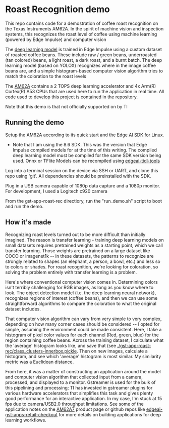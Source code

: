 # Roast Recognition demo

This repo contains code for a demostration of coffee roast recognition on the Texas Instruments AM62A. In the spirit of machine vision and inspection systems, this recognizes the roast level of coffee using machine learning (powered by Edge Impulse) and computer vision

The [deep learning model](./bean-recognition-v1) is trained in Edge Impulse using a custom dataset of roasted coffee beans. These include raw / green beans, underroasted (tan colored) beans, a light roast, a dark roast, and a burnt batch. The deep learning model (based on YOLOX) recognizes where in the image coffee beans are, and a simple histogram-based computer vision algorithm tries to match the coloration to the roast levels

The [AM62A](https://www.ti.com/tool/SK-AM62-LP) contains a 2 TOPS deep learning accelerator and 4x Arm(R) Cortex(R) A53 CPUs that are used here to run the application in real time. All code used to develop this project is contained in the repository.

Note that this demo is that not officially supported on by TI

## Running the demo

Setup the AM62A according to its [quick start](https://dev.ti.com/tirex/content/tirex-product-tree/am62ax-devtools/docs/am62ax_skevm_quick_start_guide.html) and the [Edge AI SDK for Linux](https://www.ti.com/tool/download/PROCESSOR-SDK-LINUX-AM62A/08.06.00.45).
* Note that I am using the 8.6 SDK. This was the version that Edge Impulse compiled models for at the time of this writing. The compiled deep learning model must be compiled for the same SDK version being used. Onnx or TFlite Models can be recompiled using [edgeai-tidl-tools](https://github.com/TexasInstruments/edgeai-tidl-tools)

Log into a terminal session on the device via SSH or UART, and clone this repo using 'git'. All dependencies should be preinstalled with the SDK.

Plug in a USB camera capable of 1080p data capture and a 1080p monitor. For development, I used a Logitech c920 camera

From the gst-app-roast-rec directiory, run the "run_demo.sh" script to boot and run the demo. 


## How it's made

Recognizing roast levels turned out to be more difficult than initially imagined. The reason is transfer learning - training deep learning models on small datasets requires pretrained weights as a starting point, which we call transfer learning. Those weights are pretrained on a large dataset like COCO or imagenet1k -- in these datasets, the patterns to recognize are strongly related to shapes (an elephant, a person, a bowl, etc.) and less so to colors or shades. For roast recognition, we're looking for coloration, so solving the problem entirely with transfer learning is a problem. 

Here's where conventional computer vision comes in. Determining colors isn't terribly challenging for RGB images, as long as you know where to look. The object detection model (i.e. the deep learning neural network), recognizes regions of interest (coffee beans), and then we can use some straightforward algorithms to compare the coloration to what the original dataset includes. 

That computer vision algorithm can vary from very simple to very complex, depending on how many corner cases should be considered -- I opted for simple, assuming the environment could be made consistent. Here, I take a histogram of pixel color values for each channel (Red, green, blue) for the region containing coffee beans. Across the training dataset, I calculate what the 'average' histogram looks like, and save that (see [./gst-app-roast-rec/class_clusters-innerbox.pickle](./gst-app-roast-rec/class_clusters-innerbox.pickle). Then on new images, calculate a histogram, and see which 'average' histogram is most similar. My similarity metric was a Euclidean distance. 

From here, it was a matter of constructing an application around the model and computer vision algorithm that collected input from a camera, processed, and displayed to a monitor. Gstreamer is used for the bulk of this pipelining and processing; TI has invested in gstreamer plugins for various hardware accelerators that simplifies this task and gives plenty good performance for an interactive application. In my case, I'm stuck at 15 fps due to camera/USB2.0 throughput limitations. See some of the application notes on the [AM62A7](https://www.ti.com/product/AM62A7) product page or github repos like [edgeai-gst-apps-retail-checkout](https://github.com/TexasInstruments/edgeai-gst-apps-retail-checkout) for more details on building applications for deep learning workflows.
